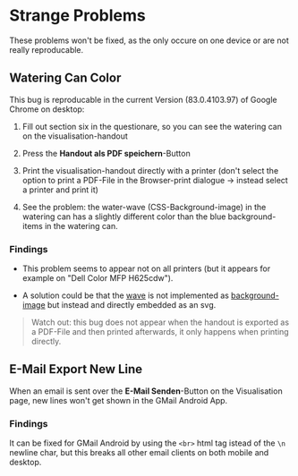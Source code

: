 # Strange Problems

These problems won't be fixed, as the only occure on one device or are not really reproducable.

## Watering Can Color

This bug is reproducable in the current Version (83.0.4103.97) of Google Chrome on desktop:
1. Fill out section six in the questionare, so you can see the watering can on the visualisation-handout

2. Press the **Handout als PDF speichern**-Button

3. Print the visualisation-handout directly with a printer (don't select the option to print a PDF-File in the Browser-print dialogue -> instead select a printer and print it)

4. See the problem: the water-wave (CSS-Background-image) in the watering can has a slightly different color than the blue background-items in the watering can.

### Findings

- This problem seems to appear not on all printers (but it appears for example on "Dell Color MFP H625cdw").

- A solution could be that the [wave](src/assets/icons/welle.svg) is not implemented as [background-image](src/components/visualisations/AnFlower.vue#L304) but instead and directly embedded as an svg.

> Watch out: this bug does not appear when the handout is exported as a PDF-File and then printed afterwards, it only happens when printing directly.

## E-Mail Export New Line

When an email is sent over the **E-Mail Senden**-Button on the Visualisation page, new lines won't get shown in the GMail Android App.

### Findings

It can be fixed for GMail Android by using the `<br>` html tag istead of the `\n` newline char, but this breaks all other email clients on both mobile and desktop.
